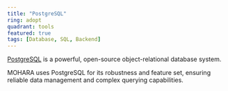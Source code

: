 ```yaml
---
title: "PostgreSQL"
ring: adopt
quadrant: tools
featured: true
tags: [Database, SQL, Backend]
---
```


[PostgreSQL](https://www.postgresql.org/) is a powerful, open-source object-relational database system.

MOHARA uses PostgreSQL for its robustness and feature set, ensuring reliable data management and complex querying capabilities.
